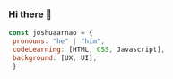 ### Hi there 👋

```js
const joshuaarnao = {
 pronouns: "he" | "him",
 codeLearning: [HTML, CSS, Javascript],
 background: [UX, UI],
 }
```

<!--
**joshua-arnao/joshua-arnao** is a ✨ _special_ ✨ repository because its `README.md` (this file) appears on your GitHub profile.

Here are some ideas to get you started:

- 🔭 I’m currently working on ...
- 🌱 I’m currently learning ...
- 👯 I’m looking to collaborate on ...
- 🤔 I’m looking for help with ...
- 💬 Ask me about ...
- 📫 How to reach me: ...
- 😄 Pronouns: ...
- ⚡ Fun fact: ...
-->
